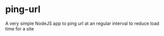 # ping-url
A very simple NodeJS app to ping url at an regular interval to reduce load time for a site
